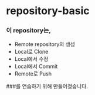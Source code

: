 # repository-basic

### 이 repository는,
* Remote repository의 생성
* Local로 Clone
* Local에서 수정
* Local에서 Commit
* Remote로 Push

###를 연습하기 위해 만들어졌습니다. 
